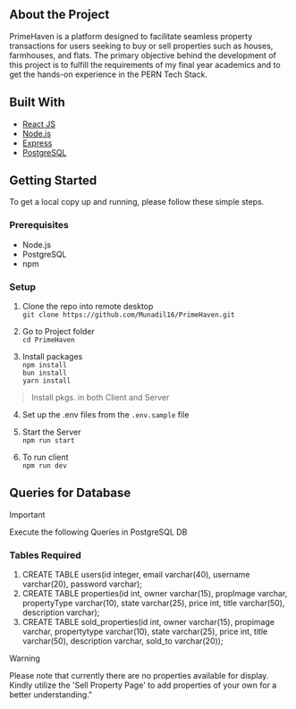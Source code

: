 ## About the Project

PrimeHaven is a platform designed to facilitate seamless property transactions for users seeking to buy or sell properties such as houses, farmhouses, and flats. The primary objective behind the development of this project is to fulfill the requirements of my final year academics and to get the hands-on experience in the PERN Tech Stack.

## Built With

- [React JS](https://react.dev/)
- [Node.js](https://nodejs.org/en)
- [Express](https://expressjs.com/)
- [PostgreSQL](https://www.postgresql.org/)

## Getting Started

To get a local copy up and running, please follow these simple steps.

### Prerequisites

- Node.js
- PostgreSQL
- npm

### Setup

1. Clone the repo into remote desktop \
   `git clone https://github.com/Munadil16/PrimeHaven.git`

2. Go to Project folder \
   `cd PrimeHaven`

3. Install packages \
   `npm install` \
   `bun install` \
   `yarn install`
> Install pkgs. in both Client and Server

4. Set up the .env files from the `.env.sample` file

5. Start the Server \
   `npm run start`
   
6. To run client \
   `npm run dev`

## Queries for Database

> [!IMPORTANT]
> Execute the following Queries in PostgreSQL DB

### Tables Required

1. CREATE TABLE users(id integer, email varchar(40), username varchar(20), password varchar);
2. CREATE TABLE properties(id int, owner varchar(15), propImage varchar, propertyType varchar(10), state varchar(25), price int, title varchar(50), description varchar);
3. CREATE TABLE sold_properties(id int, owner varchar(15), propimage varchar, propertytype varchar(10), state varchar(25), price int, title varchar(50), description varchar, sold_to varchar(20));

> [!WARNING]
> Please note that currently there are no properties available for display. Kindly utilize the 'Sell Property Page' to add properties of your own for a better understanding."